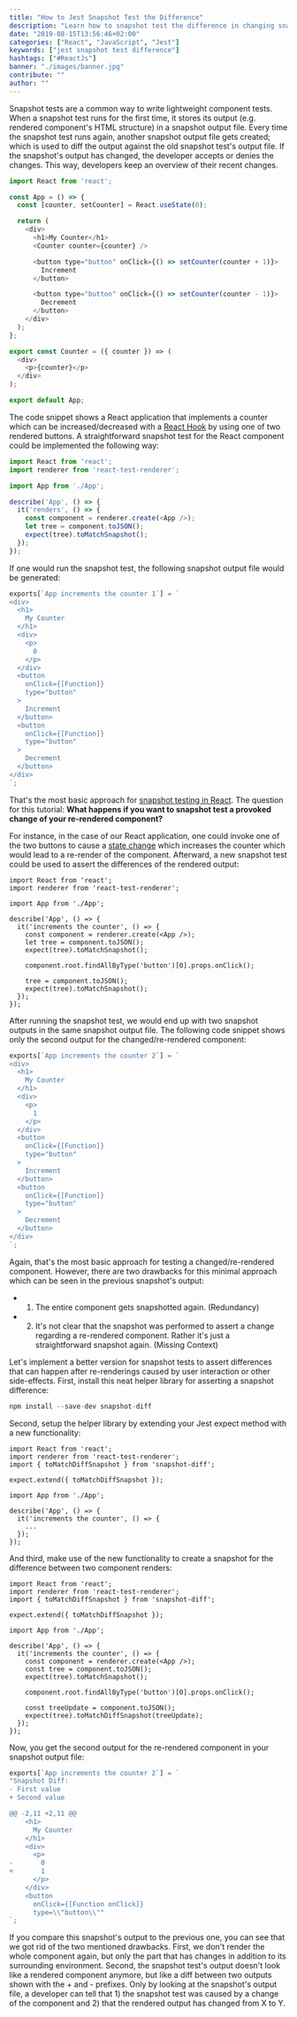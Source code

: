 ```yaml
---
title: "How to Jest Snapshot Test the Difference"
description: "Learn how to snapshot test the difference in changing snapshot tests with Jest after user interactions or other side-effects ..."
date: "2019-08-15T13:56:46+02:00"
categories: ["React", "JavaScript", "Jest"]
keywords: ["jest snapshot test difference"]
hashtags: ["#ReactJs"]
banner: "./images/banner.jpg"
contribute: ""
author: ""
---
```


<Sponsorship />

Snapshot tests are a common way to write lightweight component tests. When a snapshot test runs for the first time, it stores its output (e.g. rendered component's HTML structure) in a snapshot output file. Every time the snapshot test runs again, another snapshot output file gets created; which is used to diff the output against the old snapshot test's output file. If the snapshot's output has changed, the developer accepts or denies the changes. This way, developers keep an overview of their recent changes.

```javascript
import React from 'react';

const App = () => {
  const [counter, setCounter] = React.useState(0);

  return (
    <div>
      <h1>My Counter</h1>
      <Counter counter={counter} />

      <button type="button" onClick={() => setCounter(counter + 1)}>
        Increment
      </button>

      <button type="button" onClick={() => setCounter(counter - 1)}>
        Decrement
      </button>
    </div>
  );
};

export const Counter = ({ counter }) => (
  <div>
    <p>{counter}</p>
  </div>
);

export default App;
```

The code snippet shows a React application that implements a counter which can be increased/decreased with a [React Hook](https://www.robinwieruch.de/react-hooks/) by using one of two rendered buttons. A straightforward snapshot test for the React component could be implemented the following way:

```javascript
import React from 'react';
import renderer from 'react-test-renderer';

import App from './App';

describe('App', () => {
  it('renders', () => {
    const component = renderer.create(<App />);
    let tree = component.toJSON();
    expect(tree).toMatchSnapshot();
  });
});
```

If one would run the snapshot test, the following snapshot output file would be generated:

```javascript
exports[`App increments the counter 1`] = `
<div>
  <h1>
    My Counter
  </h1>
  <div>
    <p>
      0
    </p>
  </div>
  <button
    onClick={[Function]}
    type="button"
  >
    Increment
  </button>
  <button
    onClick={[Function]}
    type="button"
  >
    Decrement
  </button>
</div>
`;
```

That's the most basic approach for [snapshot testing in React](https://www.robinwieruch.de/react-testing-jest/). The question for this tutorial: **What happens if you want to snapshot test a provoked change of your re-rendered component?**

For instance, in the case of our React application, one could invoke one of the two buttons to cause a [state change](https://www.robinwieruch.de/react-usestate-hook/) which increases the counter which would lead to a re-render of the component. Afterward, a new snapshot test could be used to assert the differences of the rendered output:

```javascript{7,12,14,15}
import React from 'react';
import renderer from 'react-test-renderer';

import App from './App';

describe('App', () => {
  it('increments the counter', () => {
    const component = renderer.create(<App />);
    let tree = component.toJSON();
    expect(tree).toMatchSnapshot();

    component.root.findAllByType('button')[0].props.onClick();

    tree = component.toJSON();
    expect(tree).toMatchSnapshot();
  });
});
```

After running the snapshot test, we would end up with two snapshot outputs in the same snapshot output file. The following code snippet shows only the second output for the changed/re-rendered component:

```javascript
exports[`App increments the counter 2`] = `
<div>
  <h1>
    My Counter
  </h1>
  <div>
    <p>
      1
    </p>
  </div>
  <button
    onClick={[Function]}
    type="button"
  >
    Increment
  </button>
  <button
    onClick={[Function]}
    type="button"
  >
    Decrement
  </button>
</div>
`;
```

Again, that's the most basic approach for testing a changed/re-rendered component. However, there are two drawbacks for this minimal approach which can be seen in the previous snapshot's output:

* 1) The entire component gets snapshotted again. (Redundancy)
* 2) It's not clear that the snapshot was performed to assert a change regarding a re-rendered component. Rather it's just a straightforward snapshot again. (Missing Context)

Let's implement a better version for snapshot tests to assert differences that can happen after re-renderings caused by user interaction or other side-effects. First, install this neat helper library for asserting a snapshot difference:

```javascript
npm install --save-dev snapshot-diff
```

Second, setup the helper library by extending your Jest expect method with a new functionality:

```javascript{3,5}
import React from 'react';
import renderer from 'react-test-renderer';
import { toMatchDiffSnapshot } from 'snapshot-diff';

expect.extend({ toMatchDiffSnapshot });

import App from './App';

describe('App', () => {
  it('increments the counter', () => {
    ...
  });
});
```

And third, make use of the new functionality to create a snapshot for the difference between two component renders:

```javascript{17,18}
import React from 'react';
import renderer from 'react-test-renderer';
import { toMatchDiffSnapshot } from 'snapshot-diff';

expect.extend({ toMatchDiffSnapshot });

import App from './App';

describe('App', () => {
  it('increments the counter', () => {
    const component = renderer.create(<App />);
    const tree = component.toJSON();
    expect(tree).toMatchSnapshot();

    component.root.findAllByType('button')[0].props.onClick();

    const treeUpdate = component.toJSON();
    expect(tree).toMatchDiffSnapshot(treeUpdate);
  });
});
```

Now, you get the second output for the re-rendered component in your snapshot output file:

```javascript
exports[`App increments the counter 2`] = `
"Snapshot Diff:
- First value
+ Second value

@@ -2,11 +2,11 @@
    <h1>
      My Counter
    </h1>
    <div>
      <p>
-       0
+       1
      </p>
    </div>
    <button
      onClick={[Function onClick]}
      type=\\"button\\""
`;
```

If you compare this snapshot's output to the previous one, you can see that we got rid of the two mentioned drawbacks. First, we don't render the whole component again, but only the part that has changes in addition to its surrounding environment. Second, the snapshot test's output doesn't look like a rendered component anymore, but like a diff between two outputs shown with the + and - prefixes. Only by looking at the snapshot's output file, a developer can tell that 1) the snapshot test was caused by a change of the component and 2) that the rendered output has changed from X to Y.

<ReadMore label="How to shallow render Jest Snapshot Tests" link="https://www.robinwieruch.de/jest-snapshot-shallow-render" />
